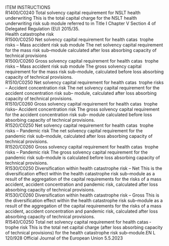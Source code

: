  
ITEM  INSTRUCTIONS  
R1400/C0240  Total solvency capital 
requirement for NSLT health 
underwriting  This is the total capital charge for the NSLT health underwriting risk sub module 
referred to in Title I Chapter V Section 4 of Delegated Regulation (EU) 2015/35.  
Health catastrophe risk  
R1500/C0250  Net solvency capital 
requirement for health catas ­
trophe risks – Mass accident 
risk sub module  The net solvency capital requirement for the mass risk sub–module calculated 
after loss absorbing capacity of technical provisions  
R1500/C0260  Gross solvency capital 
requirement for health catas ­
trophe risks – Mass accident 
risk sub module  The gross solvency capital requirement for the mass risk sub–module, calculated 
before loss absorbing capacity of technical provisions.  
R1510/C0250  Net solvency capital 
requirement for health catas ­
trophe risks – Accident 
concentration risk  The net solvency capital requirement for the accident concentration risk sub– 
module, calculated after loss absorbing capacity of technical provisions.  
R1510/C0260  Gross solvency capital 
requirement for health catas ­
trophe risks– Accident 
concentration risk  The gross solvency capital requirement for the accident concentration risk sub– 
module calculated before loss absorbing capacity of technical provisions.  
R1520/C0250  Net solvency capital 
requirement for health catas ­
trophe risks – Pandemic risk  The net solvency capital requirement for the pandemic risk sub–module, 
calculated after loss absorbing capacity of technical provisions.  
R1520/C0260  Gross solvency capital 
requirement for health catas ­
trophe risks – Pandemic risk  The gross solvency capital requirement for the pandemic risk sub–module is 
calculated before loss absorbing capacity of technical provisions.  
R1530/C0250  Diversification within health 
catastrophe risk – Net  This is the diversification effect within the health catastrophe risk sub–module as a 
result of the aggregation of the capital requirements for the risks of a mass 
accident, accident concentration and pandemic risk, calculated after loss 
absorbing capacity of technical provisions.  
R1530/C0260  Diversification within health 
catastrophe risk – Gross  This is the diversification effect within the health catastrophe risk sub–module as a 
result of the aggregation of the capital requirements for the risks of a mass 
accident, accident concentration and pandemic risk, calculated after loss 
absorbing capacity of technical provisions.  
R1540/C0250  Total net solvency capital 
requirement for health catas ­
trophe risk  This is the total net capital charge (after loss absorbing capacity of technical 
provisions) for the health catastrophe risk sub–module.EN  L 120/928 Official Journal of the European Union 5.5.2023
